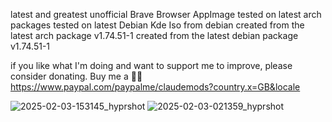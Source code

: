 latest and greatest unofficial Brave Browser AppImage
tested on latest arch packages
tested on latest Debian Kde Iso from debian
created from the latest arch package v1.74.51-1
created from the latest debian package v1.74.51-1

if you like what I'm doing and want to support me to improve, please consider donating.
Buy me a 🍕🥧 https://www.paypal.com/paypalme/claudemods?country.x=GB&locale

![2025-02-03-153145_hyprshot](https://github.com/user-attachments/assets/1a8d3daf-2e00-4610-8ed3-537966c9e5ce)
![2025-02-03-021359_hyprshot](https://github.com/user-attachments/assets/067d5985-eb9d-4152-9406-13394f62525c)

